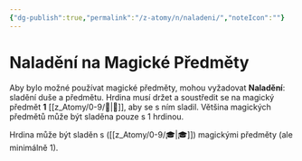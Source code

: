 ```yaml
---
{"dg-publish":true,"permalink":"/z-atomy/n/naladeni/","noteIcon":""}
---
```


# Naladění na Magické Předměty
Aby bylo možné používat magické předměty, mohou vyžadovat **Naladění**: sladění duše a předmětu. 
Hrdina musí držet a soustředit se na magický předmět **1** [[z_Atomy/0-9/🪫\|🪫]], aby se s ním sladil. Většina magických předmětů může být sladěna pouze s 1 hrdinou.

Hrdina může být sladěn s ([[z_Atomy/0-9/🎓\|🎓]]) magickými předměty (ale minimálně 1).